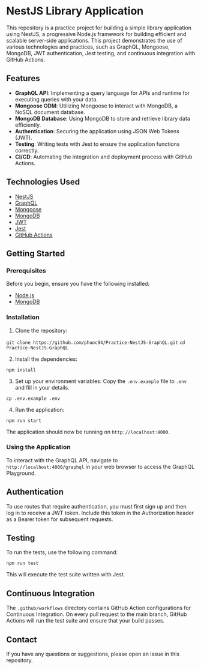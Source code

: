 # NestJS Library Application

This repository is a practice project for building a simple library application using NestJS, a progressive Node.js framework for building efficient and scalable server-side applications. This project demonstrates the use of various technologies and practices, such as GraphQL, Mongoose, MongoDB, JWT authentication, Jest testing, and continuous integration with GitHub Actions.

## Features

- **GraphQL API**: Implementing a query language for APIs and runtime for executing queries with your data.
- **Mongoose ODM**: Utilizing Mongoose to interact with MongoDB, a NoSQL document database.
- **MongoDB Database**: Using MongoDB to store and retrieve library data efficiently.
- **Authentication**: Securing the application using JSON Web Tokens (JWT).
- **Testing**: Writing tests with Jest to ensure the application functions correctly.
- **CI/CD**: Automating the integration and deployment process with GitHub Actions.

## Technologies Used

- [NestJS](https://nestjs.com/)
- [GraphQL](https://graphql.org/)
- [Mongoose](https://mongoosejs.com/)
- [MongoDB](https://www.mongodb.com/)
- [JWT](https://jwt.io/)
- [Jest](https://jestjs.io/)
- [GitHub Actions](https://github.com/features/actions)

## Getting Started

### Prerequisites

Before you begin, ensure you have the following installed:
- [Node.js](https://nodejs.org/)
- [MongoDB](https://www.mongodb.com/try/download/community)

### Installation

1. Clone the repository:

`git clone https://github.com/phuoc94/Practice-NestJS-GraphQL.git`
`cd Practice-NestJS-GraphQL`

2. Install the dependencies:

`npm install`

3. Set up your environment variables:
Copy the `.env.example` file to `.env` and fill in your details.

`cp .env.example .env`

4. Run the application:

`npm run start`

The application should now be running on `http://localhost:4000`.

### Using the Application

To interact with the GraphQL API, navigate to `http://localhost:4000/graphql` in your web browser to access the GraphQL Playground.

## Authentication

To use routes that require authentication, you must first sign up and then log in to receive a JWT token. Include this token in the Authorization header as a Bearer token for subsequent requests.

## Testing

To run the tests, use the following command:

`npm run test`

This will execute the test suite written with Jest.

## Continuous Integration

The `.github/workflows` directory contains GitHub Action configurations for Continuous Integration. On every pull request to the main branch, GitHub Actions will run the test suite and ensure that your build passes.

## Contact

If you have any questions or suggestions, please open an issue in this repository.
